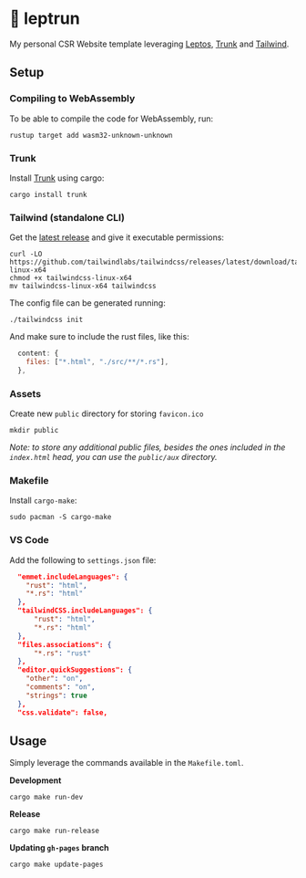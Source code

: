 # 🦀 leptrun

My personal CSR Website template leveraging [Leptos](https://github.com/leptos-rs/leptos), [Trunk](https://github.com/trunk-rs/trunk) and [Tailwind](https://github.com/tailwindlabs/tailwindcss).

## Setup

### Compiling to WebAssembly

To be able to compile the code for WebAssembly, run:

```no_rust
rustup target add wasm32-unknown-unknown
```

### Trunk

Install [Trunk](https://github.com/trunk-rs/trunk) using cargo:

```no_rust
cargo install trunk
```

### Tailwind (standalone CLI)

Get the [latest release](https://github.com/tailwindlabs/tailwindcss/releases/latest) and give it executable permissions:

```no_rust
curl -LO https://github.com/tailwindlabs/tailwindcss/releases/latest/download/tailwindcss-linux-x64
chmod +x tailwindcss-linux-x64
mv tailwindcss-linux-x64 tailwindcss
```

The config file can be generated running:

```no_rust
./tailwindcss init
```

And make sure to include the rust files, like this:

```js
  content: { 
    files: ["*.html", "./src/**/*.rs"],
  },
```

### Assets

Create new `public` directory for storing `favicon.ico`

```no_rust
mkdir public
```

*Note: to store any additional public files, besides the ones
included in the `index.html` head,
you can use the `public/aux` directory.*

### Makefile

Install `cargo-make`:

```no_rust
sudo pacman -S cargo-make
```

### VS Code

Add the following to `settings.json` file:

```json
  "emmet.includeLanguages": {
    "rust": "html",
    "*.rs": "html"
  },
  "tailwindCSS.includeLanguages": {
      "rust": "html",
      "*.rs": "html"
  },
  "files.associations": {
      "*.rs": "rust"
  },
  "editor.quickSuggestions": {
    "other": "on",
    "comments": "on",
    "strings": true
  },
  "css.validate": false,
```

## Usage

Simply leverage the commands available in the `Makefile.toml`.

**Development**

```no_rust
cargo make run-dev
```

**Release**

```no_rust
cargo make run-release
```

**Updating `gh-pages` branch**

```
cargo make update-pages
```